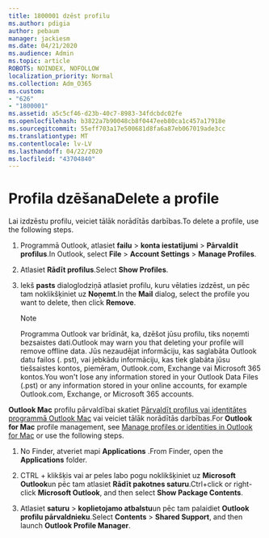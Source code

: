 ```yaml
---
title: 1800001 dzēst profilu
ms.author: pdigia
author: pebaum
manager: jackiesm
ms.date: 04/21/2020
ms.audience: Admin
ms.topic: article
ROBOTS: NOINDEX, NOFOLLOW
localization_priority: Normal
ms.collection: Adm_O365
ms.custom:
- "626"
- "1800001"
ms.assetid: a5c5cf46-d23b-40c7-8983-34fdcbdc02fe
ms.openlocfilehash: b3822a7b90048cb8f0447eeb80ca1c457a17918e
ms.sourcegitcommit: 55eff703a17e500681d8fa6a87eb067019ade3cc
ms.translationtype: MT
ms.contentlocale: lv-LV
ms.lasthandoff: 04/22/2020
ms.locfileid: "43704840"
---
```

# <a name="delete-a-profile"></a><span data-ttu-id="f7921-102">Profila dzēšana</span><span class="sxs-lookup"><span data-stu-id="f7921-102">Delete a profile</span></span>

<span data-ttu-id="f7921-103">Lai izdzēstu profilu, veiciet tālāk norādītās darbības.</span><span class="sxs-lookup"><span data-stu-id="f7921-103">To delete a profile, use the following steps.</span></span>
  
1. <span data-ttu-id="f7921-104">Programmā Outlook, atlasiet **failu** \> **konta iestatījumi** \> **Pārvaldīt profilus**.</span><span class="sxs-lookup"><span data-stu-id="f7921-104">In Outlook, select **File** \> **Account Settings** \> **Manage Profiles**.</span></span>

2. <span data-ttu-id="f7921-105">Atlasiet **Rādīt profilus**.</span><span class="sxs-lookup"><span data-stu-id="f7921-105">Select **Show Profiles**.</span></span>

3. <span data-ttu-id="f7921-106">Iekš **pasts** dialoglodziņā atlasiet profilu, kuru vēlaties izdzēst, un pēc tam noklikšķiniet uz **Noņemt**.</span><span class="sxs-lookup"><span data-stu-id="f7921-106">In the **Mail** dialog, select the profile you want to delete, then click **Remove**.</span></span>

    > [!NOTE]
    > <span data-ttu-id="f7921-107">Programma Outlook var brīdināt, ka, dzēšot jūsu profilu, tiks noņemti bezsaistes dati.</span><span class="sxs-lookup"><span data-stu-id="f7921-107">Outlook may warn you that deleting your profile will remove offline data.</span></span> <span data-ttu-id="f7921-108">Jūs nezaudējat informāciju, kas saglabāta Outlook datu failos (. pst), vai jebkādu informāciju, kas tiek glabāta jūsu tiešsaistes kontos, piemēram, Outlook.com, Exchange vai Microsoft 365 kontos.</span><span class="sxs-lookup"><span data-stu-id="f7921-108">You won't lose any information stored in your Outlook Data Files (.pst) or any information stored in your online accounts, for example Outlook.com, Exchange, or Microsoft 365 accounts.</span></span>
  
<span data-ttu-id="f7921-109">**Outlook Mac** profilu pārvaldībai skatiet [Pārvaldīt profilus vai identitātes programmā Outlook Mac](https://support.office.com/article/fed2a955-74df-4a24-bef6-78a426958c4c.aspx) vai veiciet tālāk norādītās darbības.</span><span class="sxs-lookup"><span data-stu-id="f7921-109">For **Outlook for Mac** profile management, see [Manage profiles or identities in Outlook for Mac](https://support.office.com/article/fed2a955-74df-4a24-bef6-78a426958c4c.aspx) or use the following steps.</span></span>
  
1. <span data-ttu-id="f7921-110">No Finder, atveriet mapi **Applications** .</span><span class="sxs-lookup"><span data-stu-id="f7921-110">From Finder, open the **Applications** folder.</span></span>

2. <span data-ttu-id="f7921-111">CTRL + klikšķis vai ar peles labo pogu noklikšķiniet uz **Microsoft Outlook**un pēc tam atlasiet **Rādīt pakotnes saturu**.</span><span class="sxs-lookup"><span data-stu-id="f7921-111">Ctrl+click or right-click **Microsoft Outlook**, and then select **Show Package Contents**.</span></span>

3. <span data-ttu-id="f7921-112">Atlasiet **saturu** \> **koplietojamo atbalstu**un pēc tam palaidiet **Outlook profilu pārvaldnieku**.</span><span class="sxs-lookup"><span data-stu-id="f7921-112">Select **Contents** \> **Shared Support**, and then launch **Outlook Profile Manager**.</span></span>
